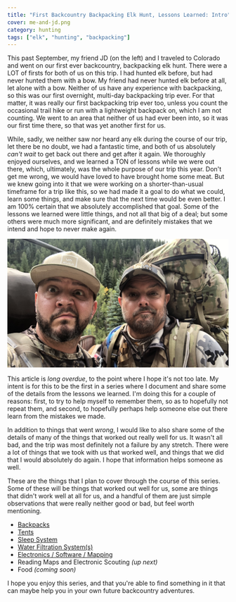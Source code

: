 ```yaml
---
title: "First Backcountry Backpacking Elk Hunt, Lessons Learned: Intro"
cover: me-and-jd.png
category: hunting
tags: ["elk", "hunting", "backpacking"]
---
```


This past September, my friend JD (on the left) and I traveled to Colorado and went on our first ever backcountry, backpacking elk hunt. There were a LOT of firsts for both of us on this trip. I had hunted elk before, but had never hunted them with a bow. My friend had never hunted elk before at all, let alone with a bow. Neither of us have any experience with backpacking, so this was our first overnight, multi-day backpacking trip ever. For that matter, it was really our first backpacking trip ever too, unless you count the occasional trail hike or run with a lightweight backpack on, which I am not counting. We went to an area that neither of us had ever been into, so it was our first time there, so that was yet another first for us.

While, sadly, we neither saw nor heard any elk during the course of our trip, let there be no doubt, we had a fantastic time, and both of us absolutely _can't wait_ to get back out there and get after it again. We thoroughly enjoyed ourselves, and we learned a TON of lessons while we were out there, which, ultimately, was the whole purpose of our trip this year. Don't get me wrong, we would have loved to have brought home some meat. But we knew going into it that we were working on a shorter-than-usual timeframe for a trip like this, so we had made it a goal to do what we could, learn some things, and make sure that the next time would be even better. I am 100% certain that we absolutely accomplished that goal. Some of the lessons we learned were little things, and not all that big of a deal; but some others were much more significant, and are definitely mistakes that we intend and hope to never make again.

![me and JD](me-and-jd.png)

This article is _long overdue_, to the point where I hope it's not too late. My intent is for this to be the first in a series where I document and share some of the details from the lessons we learned. I'm doing this for a couple of reasons: first, to try to help myself to remember them, so as to hopefully not repeat them, and second, to hopefully perhaps help someone else out there learn from the mistakes we made.

In addition to things that went _wrong_, I would like to also share some of the details of many of the things that worked out really well for us. It wasn't all bad, and the trip was most definitely not a failure by any stretch. There were a lot of things that we took with us that worked well, and things that we did that I would absolutely do again. I hope that information helps someone as well.

These are the things that I plan to cover through the course of this series. Some of these will be things that worked out well for us, some are things that didn't work well at all for us, and a handful of them are just simple observations that were really neither good or bad, but feel worth mentioning.

* [Backpacks](/first-backcountry-backpacking-elk-hunt-lessons-learned-backpacks)
* [Tents](/first-backcountry-backpacking-elk-hunt-lessons-learned-tents)
* [Sleep System](/first-backcountry-backpacking-elk-hunt-lessons-learned-sleep-system)
* [Water Filtration System(s)](/first-backcountry-backpacking-elk-hunt-lessons-learned-water-system)
* [Electronics / Software / Mapping](/first-backcountry-backpacking-elk-hunt-lessons-learned-electronics-software-and-navigation)
* Reading Maps and Electronic Scouting  _(up next)_
* Food _(coming soon)_

I hope you enjoy this series, and that you're able to find something in it that can maybe help you in your own future backcountry adventures.
